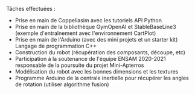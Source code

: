Tâches effectuées :

- Prise en main de Coppeliasim avec les tutoriels
API Python
- Prise en main de la bibliothèque GymOpenAI et StableBaseLine3
(exemple d'entraînement avec l'environnement CartPlot)
- Prise en main de l'Arduino (avec des mini projets et un starter kit)
Langage de programmation C++
- Construction du robot (récupération des composants, découpe, etc)
- Participation à la soutenance de l'équipe ENSAM 2020-2021 responsable de la poursuite du projet Mini-Apterros
- Modélisation du robot avec les bonnes dimensions et les textures
- Programme Arduino de la centrale inertielle pour récupérer les angles de rotation (utiliser algorithme fusion)
